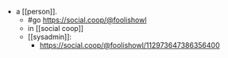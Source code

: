- a [[person]].
  - #go https://social.coop/@foolishowl
  - in [[social coop]]
  - [[sysadmin]]:
    - https://social.coop/@foolishowl/112973647386356400